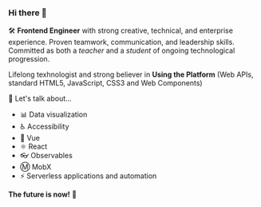 ### Hi there 👋

🛠 **Frontend Engineer** with strong creative, technical, and enterprise experience. Proven teamwork, communication, and leadership skills. Committed as both a _teacher_ and a _student_ of ongoing technological progression. 

Lifelong texhnologist and strong believer in **Using the Platform** (Web APIs, standard HTML5, JavaScript, CSS3 and Web Components)

💬 Let's talk about...
- 📊 Data visualization
- ♿ Accessibility
- 🔭 Vue
- :atom_symbol: React
- 👓 Observables
- Ⓜ MobX
- ⚡️ Serverless applications and automation

**The future is now!** 🚀

<!--
**jaylandro/jaylandro** is a ✨ _special_ ✨ repository because its `README.md` (this file) appears on your GitHub profile.

Here are some ideas to get you started:

- 🔭 I’m currently working on ...
- 🌱 I’m currently learning ...
- 👯 I’m looking to collaborate on ...
- 🤔 I’m looking for help with ...
- 💬 Ask me about ...
- 📫 How to reach me: ...
- 😄 Pronouns: ...
- ⚡ Fun fact: ...
-->
